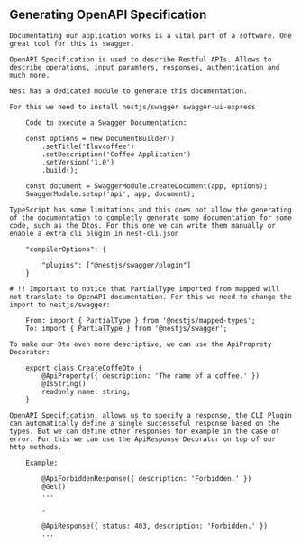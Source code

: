 ## Generating OpenAPI Specification

    Documentating our application works is a vital part of a software. One great tool for this is swagger.

    OpenAPI Specification is used to describe Restful APIs. Allows to describe operations, input paramters, responses, authentication and much more.

    Nest has a dedicated module to generate this documentation.

    For this we need to install nestjs/swagger swagger-ui-express

        Code to execute a Swagger Documentation:

        const options = new DocumentBuilder()
            .setTitle('Iluvcoffee')
            .setDescription('Coffee Application')
            .setVersion('1.0')
            .build();

        const document = SwaggerModule.createDocument(app, options);
        SwaggerModule.setup('api', app, document);

    TypeScript has some limitations and this does not allow the generating of the documentation to completly generate some documentation for some code, such as the Dtos. For this one we can write them manually or enable a extra cli plugin in nest-cli.json

        "compilerOptions": {
            ...
            "plugins": ["@nestjs/swagger/plugin"]
        }

    # !! Important to notice that PartialType imported from mapped will not translate to OpenAPI documentation. For this we need to change the import to nestjs/swagger:

        From: import { PartialType } from '@nestjs/mapped-types';
        To: import { PartialType } from '@nestjs/swagger';

    To make our Dto even more descriptive, we can use the ApiProprety Decorator:

        export class CreateCoffeDto {
            @ApiProperty({ description: 'The name of a coffee.' })
            @IsString()
            readonly name: string;
        }

    OpenAPI Specification, allows us to specify a response, the CLI Plugin can automatically define a single successeful response based on the types. But we can define other responses for example in the case of error. For this we can use the ApiResponse Decorator on top of our http methods.

        Example: 

            @ApiForbiddenResponse({ description: 'Forbidden.' })
            @Get()
            ...

            -

            @ApiResponse({ status: 403, description: 'Forbidden.' })
            ...
